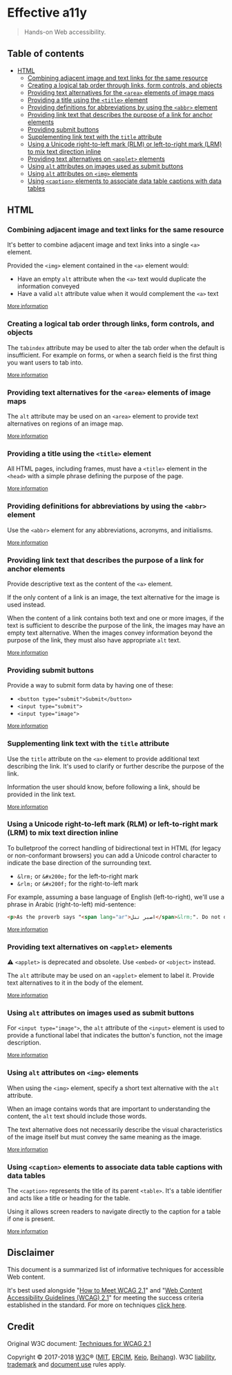 # Effective a11y

> Hands-on Web accessibility.

## Table of contents

* [HTML](#html)
  * [Combining adjacent image and text links for the same resource](#combining-adjacent-image-and-text-links-for-the-same-resource)
  * [Creating a logical tab order through links, form controls, and objects](#creating-a-logical-tab-order-through-links-form-controls-and-objects)
  * [Providing text alternatives for the `<area>` elements of image maps](#providing-text-alternatives-for-the-area-elements-of-image-maps)
  * [Providing a title using the `<title>` element](#providing-a-title-using-the-title-element)
  * [Providing definitions for abbreviations by using the `<abbr>` element](#providing-definitions-for-abbreviations-by-using-the-abbr-element)
  * [Providing link text that describes the purpose of a link for anchor elements](#providing-link-text-that-describes-the-purpose-of-a-link-for-anchor-elements)
  * [Providing submit buttons](#providing-submit-buttons)
  * [Supplementing link text with the `title` attribute](#supplementing-link-text-with-the-title-attribute)
  * [Using a Unicode right-to-left mark (RLM) or left-to-right mark (LRM) to mix text direction inline](#using-a-unicode-right-to-left-mark-rlm-or-left-to-right-mark-lrm-to-mix-text-direction-inline)
  * [Providing text alternatives on `<applet>` elements](#providing-text-alternatives-on-applet-elements)
  * [Using `alt` attributes on images used as submit buttons](#using-alt-attributes-on-images-used-as-submit-buttons)
  * [Using `alt` attributes on `<img>` elements](#using-alt-attributes-on-img-elements)
  * [Using `<caption>` elements to associate data table captions with data tables](#using-caption-elements-to-associate-data-table-captions-with-data-tables)

## HTML

### Combining adjacent image and text links for the same resource

It's better to combine adjacent image and text links into a single `<a>` element.

Provided the `<img>` element contained in the `<a>` element would:

* Have an empty `alt` attribute when the `<a>` text would duplicate the information conveyed
* Have a valid `alt` attribute value when it would complement the `<a>` text

<sub>[More information](https://www.w3.org/WAI/WCAG21/Techniques/html/H2)</sub>

### Creating a logical tab order through links, form controls, and objects

The `tabindex` attribute may be used to alter the tab order when the default is insufficient. For example on forms, or when a search field is the first thing you want users to tab into.

<sub>[More information](https://www.w3.org/WAI/WCAG21/Techniques/html/H4)</sub>

### Providing text alternatives for the `<area>` elements of image maps

The `alt` attribute may be used on an `<area>` element to provide text alternatives on regions of an image map.

<sub>[More information](https://www.w3.org/WAI/WCAG21/Techniques/html/H24)</sub>

### Providing a title using the `<title>` element

All HTML pages, including frames, must have a `<title>` element in the `<head>` with a simple phrase defining the purpose of the page.

<sub>[More information](https://www.w3.org/WAI/WCAG21/Techniques/html/H25)</sub>

### Providing definitions for abbreviations by using the `<abbr>` element

Use the `<abbr>` element for any abbreviations, acronyms, and initialisms.

<sub>[More information](https://www.w3.org/WAI/WCAG21/Techniques/html/H28)</sub>

### Providing link text that describes the purpose of a link for anchor elements

Provide descriptive text as the content of the `<a>` element.

If the only content of a link is an image, the text alternative for the image is used instead.

When the content of a link contains both text and one or more images, if the text is sufficient to describe the purpose of the link, the images may have an empty text alternative. When the images convey information beyond the purpose of the link, they must also have appropriate `alt` text.

<sub>[More information](https://www.w3.org/WAI/WCAG21/Techniques/html/H30)</sub>

### Providing submit buttons

Provide a way to submit form data by having one of these:

* `<button type="submit">Submit</button>`
* `<input type="submit">`
* `<input type="image">`

<sub>[More information](https://www.w3.org/WAI/WCAG21/Techniques/html/H32)</sub>

### Supplementing link text with the `title` attribute

Use the `title` attribute on the `<a>` element to provide additional text describing the link. It's used to clarify or further describe the purpose of the link.

Information the user should know, before following a link, should be provided in the link text.

<sub>[More information](https://www.w3.org/WAI/WCAG21/Techniques/html/H33)</sub>

### Using a Unicode right-to-left mark (RLM) or left-to-right mark (LRM) to mix text direction inline

To bulletproof the correct handling of bidirectional text in HTML (for legacy or non-conformant browsers) you can add a Unicode control character to indicate the base direction of the surrounding text.

* `&lrm;` or `&#x200e;` for the left-to-right mark
* `&rlm;` or `&#x200f;` for the right-to-left mark

For example, assuming a base language of English (left-to-right), we'll use a phrase in Arabic (right-to-left) mid-sentence:

```html
<p>As the proverb says "<span lang="ar">اصبر تنل‏</span>&lrm;". Do not despair</p>
```

<sub>[More information](https://www.w3.org/WAI/WCAG21/Techniques/html/H34)</sub>

### Providing text alternatives on `<applet>` elements

:warning: `<applet>` is deprecated and obsolete. Use `<embed>` or `<object>` instead.

The `alt` attribute may be used on an `<applet>` element to label it. Provide text alternatives to it in the body of the element.

<sub>[More information](https://www.w3.org/WAI/WCAG21/Techniques/html/H35)</sub>

### Using `alt` attributes on images used as submit buttons

For `<input type="image">`, the `alt` attribute of the `<input>` element is used to provide a functional label that indicates the button's function, not the image description.

<sub>[More information](https://www.w3.org/WAI/WCAG21/Techniques/html/H36)</sub>

### Using `alt` attributes on `<img>` elements

When using the `<img>` element, specify a short text alternative with the `alt` attribute.

When an image contains words that are important to understanding the content, the `alt` text should include those words.

The text alternative does not necessarily describe the visual characteristics of the image itself but must convey the same meaning as the image.

<sub>[More information](https://www.w3.org/WAI/WCAG21/Techniques/html/H37)</sub>

### Using `<caption>` elements to associate data table captions with data tables

The `<caption>` represents the title of its parent `<table>`. It's a table identifier and acts like a title or heading for the table.

Using it allows screen readers to navigate directly to the caption for a table if one is present.

<sub>[More information](https://www.w3.org/WAI/WCAG21/Techniques/html/H39)</sub>

## Disclaimer

This document is a summarized list of informative techniques for accessible Web content.

It's best used alongside "[How to Meet WCAG 2.1](https://www.w3.org/WAI/WCAG21/quickref/)" and "[Web Content Accessibility Guidelines (WCAG) 2.1](https://www.w3.org/TR/2018/REC-WCAG21-20180605/)" for meeting the success criteria established in the standard. For more on techniques [click here](https://www.w3.org/WAI/WCAG21/Understanding/understanding-techniques.html).

## Credit

Original W3C document: [Techniques for WCAG 2.1](https://www.w3.org/WAI/WCAG21/Techniques)

Copyright © 2017-2018 [W3C](https://www.w3.org/)® ([MIT](https://www.csail.mit.edu/), [ERCIM](https://www.ercim.eu/), [Keio](https://www.keio.ac.jp/), [Beihang](http://ev.buaa.edu.cn/)). W3C [liability](https://www.w3.org/Consortium/Legal/ipr-notice#Legal_Disclaimer), [trademark](https://www.w3.org/Consortium/Legal/ipr-notice#W3C_Trademarks) and [document use](https://www.w3.org/Consortium/Legal/copyright-documents) rules apply.
